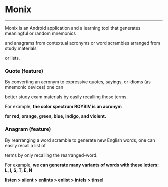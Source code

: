 # Monix
***
  Monix is an Android application and a learning tool that generates meaningful or random mnemonics

  and anagrams from contextual acronyms or word scrambles arranged from study materials

  or lists. 



### Quote (feature)
  By converting an acronym to expressive quotes, sayings, or idioms (as mnemonic devices) one can 

  better study exam materials by easily recalling those terms.     

  For example, **the color spectrum ROYBIV is an acronym** 

  **for red, orange, green, blue, indigo, and violent.**



### Anagram (feature)

  By rearranging a word scramble to generate new English words, one can easily recall a list of 

  terms by only recalling the rearranged-word. 

  For example, **we can generate many variants of words with these letters: L, I, S, T, E, N**

  **listen > silent > enlints > enlist > intels > tinsel**

